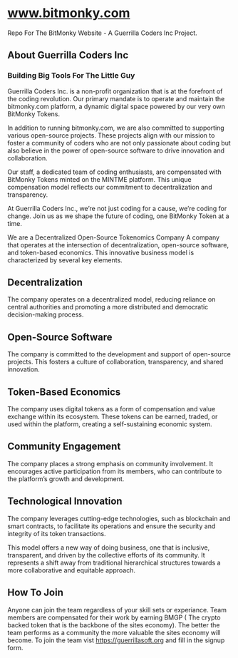 # www.bitmonky.com
Repo For The BitMonky Website - A Guerrilla Coders Inc Project.

## About Guerrilla Coders Inc
### Building Big Tools For The Little Guy
Guerrilla Coders Inc. is a non-profit organization that is at the forefront of the coding revolution. Our primary mandate is to operate and maintain the bitmonky.com platform, a dynamic digital space powered by our very own BitMonky Tokens.

In addition to running bitmonky.com, we are also committed to supporting various open-source projects. These projects align with our mission to foster a community of coders who are not only passionate about coding but also believe in the power of open-source software to drive innovation and collaboration.

Our staff, a dedicated team of coding enthusiasts, are compensated with BitMonky Tokens minted on the MINTME platform. This unique compensation model reflects our commitment to decentralization and transparency.

At Guerrilla Coders Inc., we’re not just coding for a cause, we’re coding for change. Join us as we shape the future of coding, one BitMonky Token at a time.

We are a Decentralized Open-Source Tokenomics Company
A company that operates at the intersection of decentralization, open-source software, and token-based economics. This innovative business model is characterized by several key elements.

## Decentralization
The company operates on a decentralized model, reducing reliance on central authorities and promoting a more distributed and democratic decision-making process.

## Open-Source Software
The company is committed to the development and support of open-source projects. This fosters a culture of collaboration, transparency, and shared innovation.

## Token-Based Economics
The company uses digital tokens as a form of compensation and value exchange within its ecosystem. These tokens can be earned, traded, or used within the platform, creating a self-sustaining economic system.

## Community Engagement
The company places a strong emphasis on community involvement. It encourages active participation from its members, who can contribute to the platform’s growth and development.

## Technological Innovation
The company leverages cutting-edge technologies, such as blockchain and smart contracts, to facilitate its operations and ensure the security and integrity of its token transactions.

This model offers a new way of doing business, one that is inclusive, transparent, and driven by the collective efforts of its community. It represents a shift away from traditional hierarchical structures towards a more collaborative and equitable approach.

## How To Join
Anyone can join the team regardless of your skill sets or experiance.  Team members are compensated for their work by earning BMGP ( The crypto backed token that is
the backbone of the sites economy).  The better the team performs as a community the more valuable the sites economy will become.  To join the team vist
https://guerrillasoft.org  and fill in the signup form.
